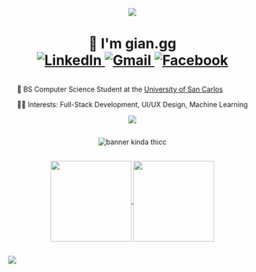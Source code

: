 <div align="center">
  <img src="https://skills-icons.vercel.app/api/icons?i=html,css,js,ts,react,nextjs,tailwind,nodejs,php,python,c,arduino" />
  
  <h1>
    👋 I'm gian.gg
    <br />
    
  <a href="https://www.linkedin.com/in/gian-epanto" target="_blank">
    <img src="https://img.shields.io/badge/linkedin-%230077B5.svg?style=for-the-badge&logo=linkedin&logoColor=white" alt="LinkedIn" />
  </a>
    
  <a href="mailto:epanto.gg@gmail.com" target="_blank">
    <img src="https://img.shields.io/badge/Gmail-D14836?style=for-the-badge&logo=gmail&logoColor=white" alt="Gmail" />
  </a>
    
  <a href="https://www.facebook.com/epanto.gg" target="_blank">
    <img src="https://img.shields.io/badge/Facebook-%231877F2.svg?style=for-the-badge&logo=Facebook&logoColor=white" alt="Facebook" />
  </a>
    
  </h1>

<div style="display: inline-block; text-align: left;">

  <p>🏫 BS Computer Science Student at the <a href="https://usc.edu.ph" target="_blank">University of San Carlos</a></p>
  <p>🧑‍💻 Interests: Full-Stack Development, UI/UX Design, Machine Learning</p>

</div>
  
  <br />

  <img src="https://skills-icons.vercel.app/api/icons?i=figma,vercel,netlify,firebase,mysql,supabase,notion,git,github,postman,vscode,shadcnui,daisy,daisyui,clerk" />

##
![banner kinda thicc](https://github.com/user-attachments/assets/f3c2010b-9231-40dd-9d4e-40a8b7817e6e)
##


<a href="#">
  <img height=164 align="center" src="https://github-readme-stats.vercel.app/api?username=gian-gg&theme=dark&hide_border=true&bg_color=00000000&count_private=true&show_icons=true" />
</a>
<a href="#">
  <img height=164 align="center" src="https://github-readme-stats.vercel.app/api/top-langs?username=gian-gg&theme=dark&layout=compact&langs_count=6&card_width=164&hide_border=true&bg_color=00000000&count_private=true" />
</a>

</div>

##
![](https://komarev.com/ghpvc/?username=your-github-gian-gg)
